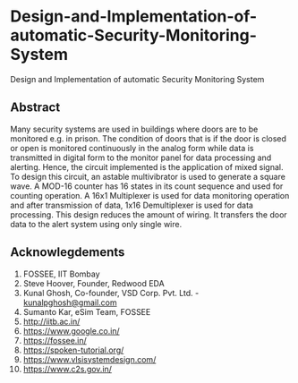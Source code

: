 # Design-and-Implementation-of-automatic-Security-Monitoring-System
Design and Implementation of automatic Security Monitoring System

## Abstract
Many security systems are used in buildings where doors are to be monitored e.g. in prison. The condition of doors that is if the door is closed or open is monitored continuously in the analog form while data is transmitted in digital form to the monitor panel for data processing and alerting. Hence, the circuit implemented is the application of mixed signal. To design this circuit, an astable multivibrator is used to generate a square wave. A MOD-16 counter has 16 states in its count sequence and used for counting operation. A 16x1 Multiplexer is used for data monitoring operation and after transmission of data, 1x16 Demultiplexer is used for data processing. This design reduces the amount of wiring. It transfers the door data to the alert system using only single wire.

## Acknowlegdements
1. FOSSEE, IIT Bombay
2. Steve Hoover, Founder, Redwood EDA
3. Kunal Ghosh, Co-founder, VSD Corp. Pvt. Ltd. - kunalpghosh@gmail.com
4. Sumanto Kar, eSim Team, FOSSEE
5.  http://iitb.ac.in/
6.  https://www.google.co.in/
7.  https://fossee.in/
8.  https://spoken-tutorial.org/
9.  https://www.vlsisystemdesign.com/
10. https://www.c2s.gov.in/
